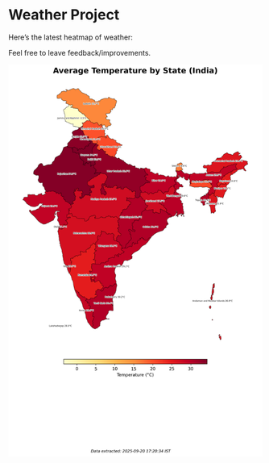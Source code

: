 # Weather Project

Here’s the latest heatmap of weather:

Feel free to leave feedback/improvements.

![India Heatmap](docs/assets/india_heatmap.png?v=CE950C)
